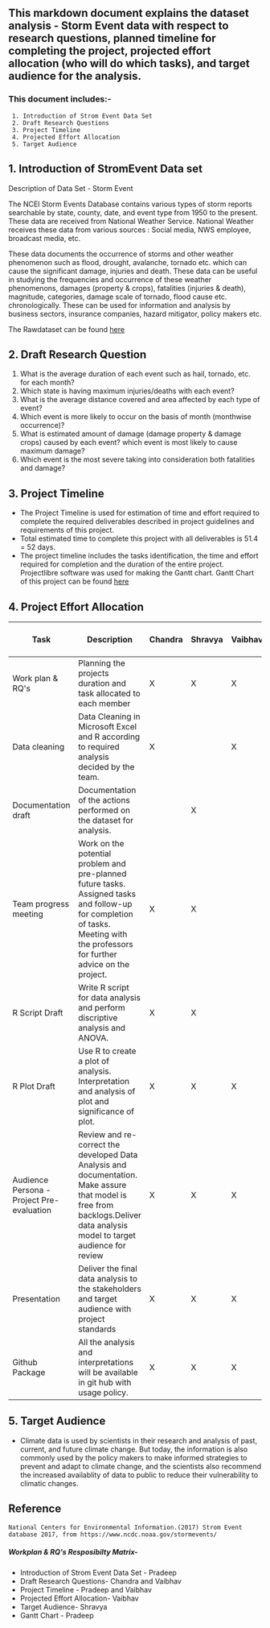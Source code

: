 ## This markdown document explains the dataset analysis - Storm Event data  with respect to research questions, planned timeline for completing the project, projected effort allocation (who will do which tasks), and target audience for the analysis.

### This document includes:-
     1. Introduction of Strom Event Data Set
     2. Draft Research Questions
     3. Project Timeline
     4. Projected Effort Allocation
     5. Target Audience


## 1. Introduction of StromEvent Data set

Description of Data Set - Storm Event

The NCEI Storm Events Database contains various types of storm reports searchable by state, county, date, and event type from 1950 to the present. These data are received from National Weather Service. National Weather receives these data from various sources : Social media, NWS employee, broadcast media, etc. 

These data documents the occurrence of storms and other weather phenomenon such as flood, drought, avalanche, tornado etc. which can cause the significant damage, injuries and death. These data can be useful in studying the frequencies and occurrence of these weather phenomenons, damages (property & crops), fatalities (injuries & death), magnitude, categories, damage scale of tornado, flood cause etc. chronologically. These can be used for information and analysis by business sectors, insurance companies, hazard mitigator, policy makers etc. 



The Rawdataset can be found [here](https://github.com/vrahangdale/ISQA_8086-TeamProject/tree/master/RawDataset)    

## 2. Draft Research Question

1. What is the average duration of each event such as hail, tornado, etc. for each month?
2. Which state is having maximum injuries/deaths with each event?
3. What is the average distance covered and area affected by each type of event?
4. Which event is more likely to occur on the basis of month (monthwise occurrence)?
5. What is estimated amount of damage (damage property & damage crops) caused by each event? which event is most likely to cause maximum damage?
6. Which event is the most severe taking into consideration both fatalities and damage?

## 3. Project Timeline

* The Project Timeline is used for estimation of time and effort required to complete the required deliverables described in project guidelines and requirements of this project.
* Total estimated time to complete this project with all deliverables is 51.4 = 52 days.
* The project timeline includes the tasks identification, the time and effort required for completion and the duration of the entire project. Projectlibre software was used for making the Gantt chart. Gantt Chart of this project can be found [here](https://github.com/vrahangdale/ISQA_8086-TeamProject/blob/master/Deliverables/WorkPlan-%20RQs/GanttChart.pdf)


## 4. Project Effort Allocation


| Task                                      | Description                                                                                                                                                                       | Chandra | Shravya | Vaibhav | Pradeep | Task Week Number |
|-------------------------------------------|-----------------------------------------------------------------------------------------------------------------------------------------------------------------------------------|---------|---------|---------|---------|------------------|
| Work plan & RQ's                          | Planning the projects duration and task allocated to each member                                                                                                                  | X       | X       | X       | X       | Week 5           |
| Data cleaning                             | Data Cleaning in Microsoft Excel and R according to required analysis decided by the team.                                                                                        | X       |         | X       | X       | Week 9           |
| Documentation draft                       | Documentation of the actions performed on the dataset for analysis.                                                                                                               |         | X       |         |         | Week 9           |
| Team progress meeting                     | Work on the potential problem and pre-planned future tasks. Assigned tasks and follow-up for completion of tasks. Meeting with the professors for further advice on the project.  | X       | X       |         |         | Week 5           |
| R Script Draft                            | Write R script for data analysis and perform discriptive analysis and ANOVA.                                                                                                      | X       | X       |         | X       | Week 11          |
| R Plot Draft                              | Use R to create a plot of analysis. Interpretation and analysis of plot and significance of plot.                                                                                 | X       | X       | X       | X       | Week 12          |
| Audience Persona - Project Pre-evaluation | Review and re-correct the developed Data Analysis and documentation. Make assure that model is free from backlogs.Deliver data analysis model to target audience for review       | X       | X       | X       | X       | Week 14          |
| Presentation                              | Deliver the final data analysis to the stakeholders and target audience with project standards                                                                                    | X       | X       | X       | X       | Week 15          |
| Github Package                            | All the analysis and interpretations will be available in git hub with usage policy.                                                                                              | X       | X       | X       | X       | Week 15          |




## 5. Target Audience
  * Climate data is used by scientists in their research and analysis of past, current, and future climate change. But today, the information is also  commonly used by the policy makers to make informed strategies to prevent and adapt to climate change, and the scientists also recommend the increased availablity of data to public to reduce their vulnerability to climatic changes.

## Reference
    National Centers for Environmental Information.(2017) Strom Event database 2017, from https://www.ncdc.noaa.gov/stormevents/
    
##### Workplan & RQ's Resposibilty Matrix-
* Introduction of Strom Event Data Set - Pradeep
* Draft Research Questions- Chandra and Vaibhav
* Project Timeline - Pradeep and Vaibhav
* Projected Effort Allocation- Vaibhav
* Target Audience- Shravya
* Gantt Chart - Pradeep
